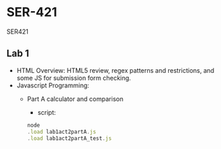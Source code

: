 # SER-421

SER421

## Lab 1

- HTML Overview: HTML5 review, regex patterns and restrictions, and some JS for submission form checking.
- Javascript Programming:
  - Part A calculator and comparison
    - script:

    ```javascript
    node
    .load lab1act2partA.js
    .load lab1act2partA_test.js  
    ```
